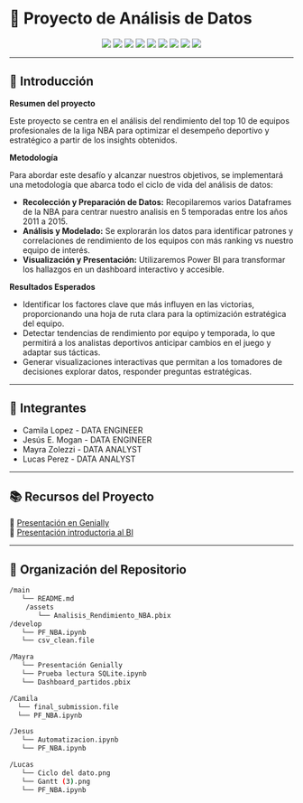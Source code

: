 # 🚀 Proyecto de Análisis de Datos

<p align="center">
  <img src="https://img.shields.io/badge/Data-Kaggle-00B3BE?style=for-the-badge" />
  <img src="https://img.shields.io/badge/SQL-21B187?style=for-the-badge" />
  <img src="https://img.shields.io/badge/Python-6C63FF?style=for-the-badge" />
  <img src="https://img.shields.io/badge/Power%20BI-FFD07E?style=for-the-badge" />
  <img src="https://img.shields.io/badge/Google%20Cloud-FF8775?style=for-the-badge" />
  <img src="https://img.shields.io/badge/GitHub-3B3B3B?style=for-the-badge" />
  <img src="https://img.shields.io/badge/Genially-00CFA4?style=for-the-badge" />
  <img src="https://img.shields.io/badge/Canva-FFA63D?style=for-the-badge" />
  <img src="https://img.shields.io/badge/PDF-3B3B3B?style=for-the-badge" />
</p>

---

## 📖 Introducción
 **Resumen del proyecto**
 
Este proyecto se centra en el análisis del rendimiento del top 10 de equipos profesionales de la liga NBA para optimizar el desempeño deportivo y estratégico a partir de los insights obtenidos.
 
 **Metodología** 
 
Para abordar este desafío y alcanzar nuestros objetivos, se implementará una metodología que abarca todo el ciclo de vida del análisis de datos:
   - **Recolección y Preparación de Datos:** Recopilaremos varios Dataframes de la NBA para centrar nuestro analisis en 5 temporadas entre los años 2011 a 2015. 
   - **Análisis y Modelado:** Se explorarán los datos para identificar patrones y correlaciones de rendimiento de los equipos con más ranking vs nuestro equipo de interés.
   - **Visualización y Presentación:** Utilizaremos Power BI para transformar los hallazgos en un dashboard interactivo y accesible. 

**Resultados Esperados** 
   - Identificar los factores clave que más influyen en las victorias, proporcionando una hoja de ruta clara para la optimización estratégica del equipo.
   - Detectar tendencias de rendimiento por equipo y temporada, lo que permitirá a los analistas deportivos anticipar cambios en el juego y adaptar sus tácticas.
   - Generar visualizaciones interactivas que permitan a los tomadores de decisiones explorar datos, responder preguntas estratégicas.

---

## 👥 Integrantes

- Camila Lopez      - DATA ENGINEER
- Jesús E. Mogan    - DATA ENGINEER
- Mayra Zolezzi     - DATA ANALYST
- Lucas Perez       - DATA ANALYST

---

## 📚 Recursos del Proyecto
🔗 [Presentación en Genially](https://view.genially.com/68a64ddb5e26f77be892a57b/interactive-content-zenith)  
🔗 [Presentación introductoria al BI](https://view.genially.com/68b0bdff2bcfd40918350451/interactive-content-analisis-philadelphia-76ers) 

---

## 📂 Organización del Repositorio

```bash
/main
   └── README.md
    /assets
       └── Analisis_Rendimiento_NBA.pbix
/develop
   └── PF_NBA.ipynb
   └── csv_clean.file

/Mayra
   └── Presentación Genially
   └── Prueba lectura SQLite.ipynb
   └── Dashboard_partidos.pbix

/Camila      
  └── final_submission.file
  └── PF_NBA.ipynb

/Jesus
   └── Automatizacion.ipynb
   └── PF_NBA.ipynb

/Lucas
   └── Ciclo del dato.png
   └── Gantt (3).png
   └── PF_NBA.ipynb
 
